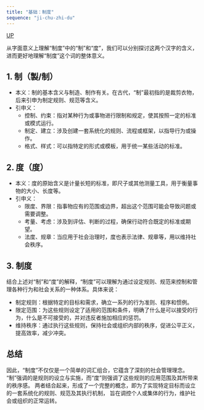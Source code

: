 ```yaml
---
title: "基础：制度"
sequence: "ji-chu-zhi-du"
---
```


[UP](/law/law-home.html)

从字面意义上理解“制度”中的“制”和“度”，我们可以分别探讨这两个汉字的含义，进而更好地理解“制度”这个词的整体意义。

## 1. 制（製/制）
- 本义：制的基本含义与制造、制作有关。在古代，“制”最初指的是裁剪衣物，后来引申为制定规则、规范等含义。
- 引申义：
    - 控制、约束：指对某种行为或事物进行限制和规定，使其按照一定的标准或模式运行。
    - 制定、建立：涉及创建一套系统化的规则、流程或框架，以指导行为或操作。
    - 格式、样式：可以指特定的形式或模板，用于统一某些活动的标准。

## 2. 度（度）
- 本义：度的原始含义是计量长短的标准，即尺子或其他测量工具，用于衡量事物的大小、长度等。
- 引申义：
    - 限度、界限：指事物应有的范围或边界，超出这个范围可能会导致问题或需要调整。
    - 考量、考虑：涉及到评估、判断的过程，确保行动符合既定的标准或期望。
    - 法度、规章：当应用于社会治理时，度也表示法律、规章等，用以维持社会秩序。

## 3. 制度

结合上述对“制”和“度”的解释，“制度”可以理解为通过设定规则、规范来控制和管理各种行为和社会关系的一种体系。具体来说：

- 制定规则：根据特定的目标和需求，确立一系列的行为准则、程序和惯例。
- 限定范围：为这些规则设定了适用的范围和条件，明确了什么是可以接受的行为，什么是不可接受的，并对违反者施加相应的惩罚。
- 维持秩序：通过执行这些规则，保持社会或组织内部的秩序，促进公平正义，提高效率，减少冲突。

## 总结

因此，“制度”不仅仅是一个简单的词汇组合，它蕴含了深刻的社会管理理念。
“制”强调的是规则的设立与实施，而“度”则强调了这些规则的应用范围及其所带来的秩序感。
两者结合起来，形成了一个完整的概念，即为了实现特定目标而设立的一套系统化的规则、规范及其执行机制，
旨在调控个人或集体的行为，维护社会或组织的正常运转。
